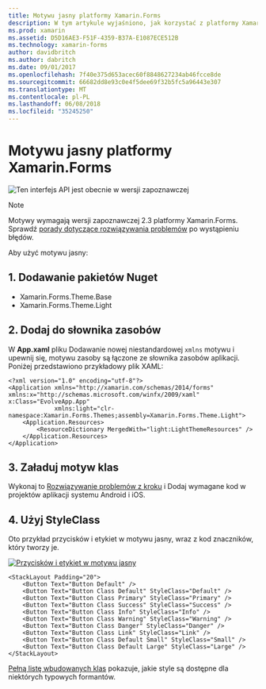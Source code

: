 ```yaml
---
title: Motywu jasny platformy Xamarin.Forms
description: W tym artykule wyjaśniono, jak korzystać z platformy Xamarin.Forms motywu jasny w aplikacji.
ms.prod: xamarin
ms.assetid: D5D16AE3-F51F-4359-B37A-E1087ECE512B
ms.technology: xamarin-forms
author: davidbritch
ms.author: dabritch
ms.date: 09/01/2017
ms.openlocfilehash: 7f40e375d653acec60f8848627234ab46fcce8de
ms.sourcegitcommit: 66682dd8e93c0e4f5dee69f32b5fc5a96443e307
ms.translationtype: MT
ms.contentlocale: pl-PL
ms.lasthandoff: 06/08/2018
ms.locfileid: "35245250"
---
```

# <a name="xamarinforms-light-theme"></a>Motywu jasny platformy Xamarin.Forms

![](~/media/shared/preview.png "Ten interfejs API jest obecnie w wersji zapoznawczej")

> [!NOTE]
> Motywy wymagają wersji zapoznawczej 2.3 platformy Xamarin.Forms. Sprawdź [porady dotyczące rozwiązywania problemów](~/xamarin-forms/user-interface/themes/index.md) po wystąpieniu błędów.

Aby użyć motywu jasny:

## <a name="1-add-nuget-packages"></a>1. Dodawanie pakietów Nuget

* Xamarin.Forms.Theme.Base
* Xamarin.Forms.Theme.Light

## <a name="2-add-to-the-resource-dictionary"></a>2. Dodaj do słownika zasobów

W **App.xaml** pliku Dodawanie nowej niestandardowej `xmlns` motywu i upewnij się, motywu zasoby są łączone ze słownika zasobów aplikacji.
Poniżej przedstawiono przykładowy plik XAML:

```xaml
<?xml version="1.0" encoding="utf-8"?>
<Application xmlns="http://xamarin.com/schemas/2014/forms" xmlns:x="http://schemas.microsoft.com/winfx/2009/xaml" x:Class="EvolveApp.App"
             xmlns:light="clr-namespace:Xamarin.Forms.Themes;assembly=Xamarin.Forms.Theme.Light">
    <Application.Resources>
        <ResourceDictionary MergedWith="light:LightThemeResources" />
    </Application.Resources>
</Application>
```

## <a name="3-load-theme-classes"></a>3. Załaduj motyw klas

Wykonaj to [Rozwiązywanie problemów z kroku](~/xamarin-forms/user-interface/themes/index.md) i Dodaj wymagane kod w projektów aplikacji systemu Android i iOS.

## <a name="4-use-styleclass"></a>4. Użyj StyleClass

Oto przykład przycisków i etykiet w motywu jasny, wraz z kod znaczników, który tworzy je.

[![](light-images/light-theme-sml.png "Przycisków i etykiet w motywu jasny")](light-images/light-theme.png#lightbox "przycisków i etykiet w motywu jasny")

```xaml
<StackLayout Padding="20">
    <Button Text="Button Default" />
    <Button Text="Button Class Default" StyleClass="Default" />
    <Button Text="Button Class Primary" StyleClass="Primary" />
    <Button Text="Button Class Success" StyleClass="Success" />
    <Button Text="Button Class Info" StyleClass="Info" />
    <Button Text="Button Class Warning" StyleClass="Warning" />
    <Button Text="Button Class Danger" StyleClass="Danger" />
    <Button Text="Button Class Link" StyleClass="Link" />
    <Button Text="Button Class Default Small" StyleClass="Small" />
    <Button Text="Button Class Default Large" StyleClass="Large" />
</StackLayout>
```

[Pełną listę wbudowanych klas](~/xamarin-forms/user-interface/themes/index.md) pokazuje, jakie style są dostępne dla niektórych typowych formantów.
